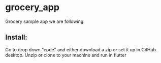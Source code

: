 # grocery_app

Grocery sample app we are following

## Install:

Go to drop down "code" and either download a zip or set it up in GitHub desktop. Unzip or clone to your machine and run in flutter
